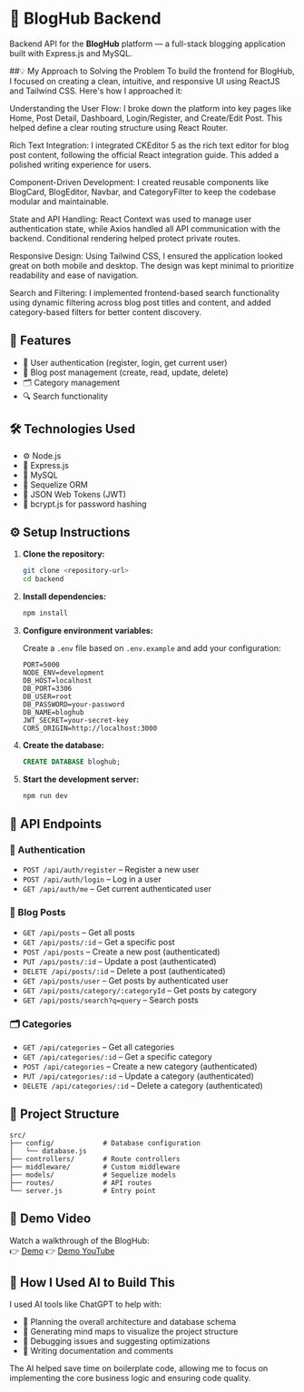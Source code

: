 # 📝 BlogHub Backend

Backend API for the **BlogHub** platform — a full-stack blogging application built with Express.js and MySQL.

##💡 My Approach to Solving the Problem
To build the frontend for BlogHub, I focused on creating a clean, intuitive, and responsive UI using ReactJS and Tailwind CSS. Here's how I approached it:

Understanding the User Flow:
I broke down the platform into key pages like Home, Post Detail, Dashboard, Login/Register, and Create/Edit Post. This helped define a clear routing structure using React Router.

Rich Text Integration:
I integrated CKEditor 5 as the rich text editor for blog post content, following the official React integration guide. This added a polished writing experience for users.

Component-Driven Development:
I created reusable components like BlogCard, BlogEditor, Navbar, and CategoryFilter to keep the codebase modular and maintainable.

State and API Handling:
React Context was used to manage user authentication state, while Axios handled all API communication with the backend. Conditional rendering helped protect private routes.

Responsive Design:
Using Tailwind CSS, I ensured the application looked great on both mobile and desktop. The design was kept minimal to prioritize readability and ease of navigation.

Search and Filtering:
I implemented frontend-based search functionality using dynamic filtering across blog post titles and content, and added category-based filters for better content discovery.

## 🚀 Features

- 🔐 User authentication (register, login, get current user)
- 📝 Blog post management (create, read, update, delete)
- 🗂️ Category management
- 🔍 Search functionality

## 🛠️ Technologies Used

- ⚙️ Node.js
- 🚂 Express.js
- 🐬 MySQL
- 🧵 Sequelize ORM
- 🔐 JSON Web Tokens (JWT)
- 🔑 bcrypt.js for password hashing

## ⚙️ Setup Instructions

1. **Clone the repository:**

   ```bash
   git clone <repository-url>
   cd backend
   ```

2. **Install dependencies:**

   ```bash
   npm install
   ```

3. **Configure environment variables:**

   Create a `.env` file based on `.env.example` and add your configuration:

   ```env
   PORT=5000
   NODE_ENV=development
   DB_HOST=localhost
   DB_PORT=3306
   DB_USER=root
   DB_PASSWORD=your-password
   DB_NAME=bloghub
   JWT_SECRET=your-secret-key
   CORS_ORIGIN=http://localhost:3000
   ```

4. **Create the database:**

   ```sql
   CREATE DATABASE bloghub;
   ```

5. **Start the development server:**

   ```bash
   npm run dev
   ```

## 📡 API Endpoints

### 🔐 Authentication

- `POST /api/auth/register` – Register a new user
- `POST /api/auth/login` – Log in a user
- `GET /api/auth/me` – Get current authenticated user

### 📝 Blog Posts

- `GET /api/posts` – Get all posts
- `GET /api/posts/:id` – Get a specific post
- `POST /api/posts` – Create a new post (authenticated)
- `PUT /api/posts/:id` – Update a post (authenticated)
- `DELETE /api/posts/:id` – Delete a post (authenticated)
- `GET /api/posts/user` – Get posts by authenticated user
- `GET /api/posts/category/:categoryId` – Get posts by category
- `GET /api/posts/search?q=query` – Search posts

### 🗂️ Categories

- `GET /api/categories` – Get all categories
- `GET /api/categories/:id` – Get a specific category
- `POST /api/categories` – Create a new category (authenticated)
- `PUT /api/categories/:id` – Update a category (authenticated)
- `DELETE /api/categories/:id` – Delete a category (authenticated)

## 📁 Project Structure

```
src/
├── config/            # Database configuration
│   └── database.js
├── controllers/       # Route controllers
├── middleware/        # Custom middleware
├── models/            # Sequelize models
├── routes/            # API routes
└── server.js          # Entry point
```

## 🎥 Demo Video

Watch a walkthrough of the BlogHub:  
👉 [Demo](https://drive.google.com/file/d/1uqzKmYOXtvmi2n7_jbkwpuTcZN0oS6Zp/view?usp=sharing)
👉 [Demo YouTube](https://youtu.be/4b6ShuIvaaQ?feature=shared)


## 🤖 How I Used AI to Build This

I used AI tools like ChatGPT to help with:

- 🧠 Planning the overall architecture and database schema
- 🧩 Generating mind maps to visualize the project structure
- 🐞 Debugging issues and suggesting optimizations
- 📝 Writing documentation and comments

The AI helped save time on boilerplate code, allowing me to focus on implementing the core business logic and ensuring code quality.
